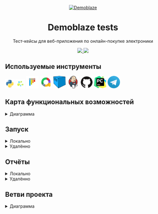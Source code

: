 <p align="center">
  <a href="https://demoblaze.com">
  <picture>
<img alt="Demoblaze" src="https://demoblaze.com/favicon.ico" width="70" height="70">
    </picture>
  </a>
</p>
<h1 align="center">
  Demoblaze tests
</h1>

<p align="center">
Тест-кейсы для веб-приложения по онлайн-покупке электроники
</p>
<p align="center">
  <a href="https://python-poetry.org/">
    <img src="https://img.shields.io/endpoint?url=https://python-poetry.org/badge/v0.json" />
  </a>
  <a href="https://github.com/psf/black">
    <img src="https://img.shields.io/badge/code%20style-black-000000.svg" />
  </a>
</p>

## Используемые инструменты
<img title="Python" src="resources/icons/python.svg" height="30" width="30"/> <img title="Jenkins" src="resources/icons/selene.png" height="30" width="30"/>  <img title="Pytest" src="resources/icons/pytest.svg" height="40" width="40"/> <img title="Allure Report" src="resources/icons/allure-report.png" height="40" width="40"/> <img title="Selenoid" src="resources/icons/selenoid.png" height="40" width="40"/> <img title="Jenkins" src="resources/icons/jenkins.svg" height="40" width="40"/> <img title="GitHub" src="resources/icons/github.svg" height="40" width="40"/> <img title="Pycharm" src="resources/icons/pycharm.png" height="40" width="40"/> <img title="Telegram" src="resources/icons/telegram.png" height="40" width="40"/> 


## Карта функциональных возможностей

<details><summary>Диаграмма</summary>
<br>

```mermaid
        flowchart TD
            
        
        demoblaze[/Demoblaze/] --> products(Товары)
        
        products --> view(Просмотреть)
        
        view --> categories(Категории)
        
        categories --> phones(Телефоны)
        categories --> laptops(Ноутбуки)
        categories --> monitors(Мониторы)

        products --> add(Добавить в корзину) 

        demoblaze --> cart(Корзина)
        
        cart --> order(Оформить заказ)
        
        order --> name(Имя)
        order --> country(Страна)
        order --> city(Город)
        order --> creditCard(Кредитная карта)
        order --> month(Месяц)
        order --> year(Год)
        
        cart -->  remove(Удалить товар)
        
        demoblaze --> contacts(Контакты)
        
        contacts --> support(Отправить сообщение в тех. поддержку)
        
        support --> email(Контактная эл. почта)
        support --> contactName(Контакное имя)
        support --> message(Сообщение)
        
        account --> logIn(Авторизоваться)
        
        logIn --> userNameForLogIn(Имя пользователя)
        
        userNameForLogIn -->existingUserName(Существующее)
        userNameForLogIn -->notExistingUserName(Несуществующее)
        
        logIn --> passwordForLogIn(Пароль)
        
        passwordForLogIn --> validPassword(Валидный)
        passwordForLogIn --> inValidPassword(Невалидный)
        
        demoblaze --> account(Аккаунт)
        
        account --> signUp(Зарегистрироваться)
        signUp --> userName(Имя пользователя)
        signUp --> password(Пароль)

        click Demoblaze "https://www.demoblaze.com" _blank
        click Account "https://github.com/lrayne/demoblaze-tests/blob/develop/tests/test_account.py" _blank
        click Products "https://github.com/lrayne/demoblaze-tests/blob/develop/tests/test_products.py" _blank
        click Cart "https://github.com/lrayne/demoblaze-tests/blob/develop/tests/test_cart.py" _blank

```
</details>

## Запуск

<details><summary>Локально</summary>

<br>1. Склонировать репозиторий:

```
git clone https://github.com/lrayne/demoblaze-tests.git
```

2. Установить зависимости:

```
poetry install
```

3. Создать `.env` в корне проекта *(см. `.env.example`)*, внутри него указать:

- **LOGIN** и **PASSWORD** — данные от аккаунта существующего пользователя на [Demoblaze](https://www.demoblaze.com) *(используются в тест-кейсе авторизации)*
- **NAME**, **COUNTRY**, **CITY**, **CREDIT_CARD**, **MONTH**, **YEAR** — данные, необходимые для оформления заказа

4. Запустить тесты:

```
pytest . --mode=local
```
</details>

<details><summary>Удалённо</summary>

<br>1. Склонировать репозиторий:

```
git clone https://github.com/lrayne/demoblaze-tests.git
```

2. Установить зависимости:

```
poetry install
```

3. Создать `.env` в корне проекта *(см. `.env.example`)*, внутри него указать:

- **LOGIN** и **PASSWORD** — данные от аккаунта существующего пользователя на [Demoblaze](https://www.demoblaze.com) *(используются в тест-кейсе авторизации)*
- **NAME**, **COUNTRY**, **CITY**, **CREDIT_CARD**, **MONTH**, **YEAR** — данные, необходимые для оформления заказа
- **SELENOID_LOGIN**, **SELENOID_PASS**, **SELENOID_URL** — учетные данные и URL для удаленного запуска

4. Запустить тесты:
```
pytest . --mode=remote
```

</details>

## Отчёты

<details><summary>Локально</summary>
<br>

```
allure serve allure-results/
```

В результате:

<img src="resources/allure-report-local.png">


</details>

<details><summary>Удалённо</summary>

<br>[Отчёт можно посмотреть в Jenkins](https://jenkins.autotests.cloud/job/13-telegram_torsukov-unit14/10/allure/):

<img src="resources/allure-report-remote.gif">

<br>Если тест-кейсы запускались [через Jenkins](https://jenkins.autotests.cloud/job/13-telegram_torsukov-unit14/build?delay=0sec), то в чат telegram'а придёт письмо с результатами:

<img src="resources/telegram-notification.png">

А в [отчёте](https://jenkins.autotests.cloud/job/13-telegram_torsukov-unit14/10/allure/) можно будет посмотреть видео прохождения тест-кейсов:
<br>

<img src="resources/selenoid-video-attach.gif">


</details>


## Ветви проекта

<details><summary>Диаграмма</summary>
<br>

```mermaid
gitGraph
   commit id: "Initial commit"
   branch develop
   branch task/short-description
   commit
   commit
   checkout develop
   commit id: "Update README.md"
   commit id: "Update .gitignore"
   merge task/short-description
   checkout main
   merge develop
   checkout develop
   branch fix/short-description
   commit
   commit
   checkout develop
   merge fix/short-description
   checkout main
   merge develop


```
</details>


